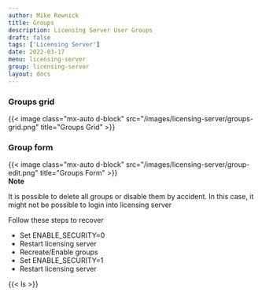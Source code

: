 ```yaml
---
author: Mike Rewnick
title: Groups
description: Licensing Server User Groups
draft: false
tags: ['Licensing Server']
date: 2022-03-17
menu: licensing-server
group: licensing-server
layout: docs
---
```


### Groups grid

{{< image class="mx-auto d-block"  src="/images/licensing-server/groups-grid.png" title="Groups Grid" >}}

### Group form

{{< image class="mx-auto d-block"  src="/images/licensing-server/group-edit.png" title="Groups Form" >}}
\
**Note**

It is possible to delete all groups or disable them by accident. In this case, it might not be possible to login into licensing server

Follow these steps to recover

- Set ENABLE_SECURITY=0
- Restart licensing server
- Recreate/Enable groups
- Set ENABLE_SECURITY=1
- Restart licensing server

{{< ls >}}
